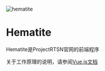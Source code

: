 ![hematite](https://user-images.githubusercontent.com/89010475/202833608-ddc68843-4632-4f10-9ded-46936676bcd9.png)
# Hematite
Hematite是ProjectRTSN官网的前端程序

关于工作原理的说明，请参阅[Vue.js文档](https://vuejs.org)

